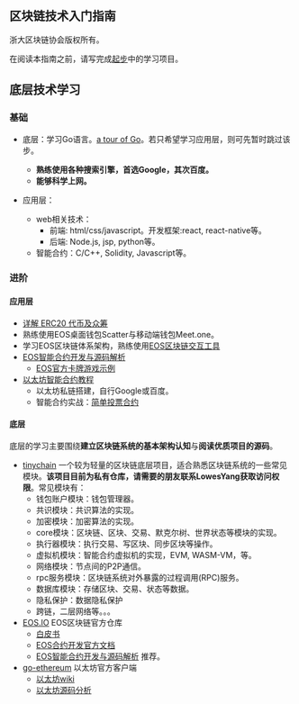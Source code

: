 ## 区块链技术入门指南

浙大区块链协会版权所有。

在阅读本指南之前，请写完成[起步](getting_started.md)中的学习项目。

## 底层技术学习

###  基础

- 底层：学习Go语言。[a tour of Go](https://tour.golang.org/welcome/1)。若只希望学习应用层，则可先暂时跳过该步。
    - **熟练使用各种搜索引擎，首选Google，其次百度。**
    - **能够科学上网。**

- 应用层：
    - web相关技术：
      - 前端: html/css/javascript。开发框架:react, react-native等。
      - 后端: Node.js, jsp, python等。
    - 智能合约：C/C++, Solidity, Javascript等。

### 进阶

#### 应用层

- [详解 ERC20 代币及众筹](https://juejin.im/post/5b2359c651882574d73c6dfe)
- 熟练使用EOS桌面钱包Scatter与移动端钱包Meet.one。
- 学习EOS区块链体系架构，熟练使用[EOS区块链交互工具](https://eostoolkit.io/)
- [EOS智能合约开发与源码解析](https://bihu.com/article/293974)
    - [EOS官方卡牌游戏示例](https://github.com/EOSIO/eosio-card-game-repo)
- [以太坊智能合约教程](https://ethfans.org/posts/101-noob-intro)
    - 以太坊私链搭建，自行Google或百度。
    - 智能合约实战：[简单投票合约](https://my.oschina.net/u/2275217/blog/1800103)

#### 底层

底层的学习主要围绕**建立区块链系统的基本架构认知**与**阅读优质项目的源码**。

- [tinychain](https://github.com/yyh1102/tinychain) 一个较为轻量的区块链底层项目，适合熟悉区块链系统的一些常见模块。**该项目目前为私有仓库，请需要的朋友联系LowesYang获取访问权限**。常见模块有：
    - 钱包账户模块：钱包管理器。
    - 共识模块：共识算法的实现。
    - 加密模块：加密算法的实现。
    - core模块：区块链、区块、交易、默克尔树、世界状态等模块的实现。
    - 执行器模块：执行交易、写区块、同步区块等操作。
    - 虚拟机模块：智能合约虚拟机的实现，EVM, WASM-VM，等。
    - 网络模块：节点间的P2P通信。
    - rpc服务模块：区块链系统对外暴露的过程调用(RPC)服务。
    - 数据库模块：存储区块、交易、状态等数据。
    - 隐私保护：数据隐私保护
    - 跨链，二层网络等。。。
- [EOS.IO](https://github.com/EOSIO/eos) EOS区块链官方仓库
    - [白皮书](https://github.com/EOSIO/Documentation/blob/master/TechnicalWhitePaper.md)
    - [EOS合约开发官方文档](https://developers.eos.io/eosio-cpp/docs/introduction)
    - [EOS智能合约开发与源码解析](https://bihu.com/article/293974) 推荐。
- [go-ethereum](https://github.com/ethereum/go-ethereum) 以太坊官方客户端
    - [以太坊wiki](https://github.com/ethereum/wiki/wiki)
    - [以太坊源码分析](https://blog.csdn.net/turkeycock/article/category/7669858)